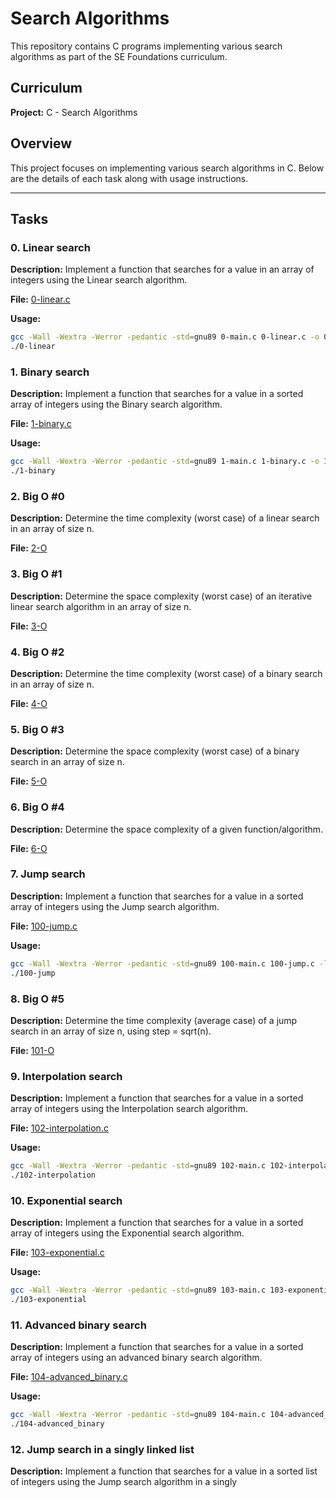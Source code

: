 # Search Algorithms

This repository contains C programs implementing various search algorithms as part of the SE Foundations curriculum.

## Curriculum

**Project:** C - Search Algorithms

## Overview

This project focuses on implementing various search algorithms in C. Below are the details of each task along with usage instructions.

---

## Tasks

### 0. Linear search

**Description:** Implement a function that searches for a value in an array of integers using the Linear search algorithm.

**File:** [0-linear.c](./0x1E-search_algorithms/0-linear.c)

**Usage:**
```bash
gcc -Wall -Wextra -Werror -pedantic -std=gnu89 0-main.c 0-linear.c -o 0-linear
./0-linear
```

### 1. Binary search

**Description:** Implement a function that searches for a value in a sorted array of integers using the Binary search algorithm.

**File:** [1-binary.c](./0x1E-search_algorithms/1-binary.c)

**Usage:**
```bash
gcc -Wall -Wextra -Werror -pedantic -std=gnu89 1-main.c 1-binary.c -o 1-binary
./1-binary
```

### 2. Big O #0

**Description:** Determine the time complexity (worst case) of a linear search in an array of size n.

**File:** [2-O](./0x1E-search_algorithms/2-O)

### 3. Big O #1

**Description:** Determine the space complexity (worst case) of an iterative linear search algorithm in an array of size n.

**File:** [3-O](./0x1E-search_algorithms/3-O)

### 4. Big O #2

**Description:** Determine the time complexity (worst case) of a binary search in an array of size n.

**File:** [4-O](./0x1E-search_algorithms/4-O)

### 5. Big O #3

**Description:** Determine the space complexity (worst case) of a binary search in an array of size n.

**File:** [5-O](./0x1E-search_algorithms/5-O)

### 6. Big O #4

**Description:** Determine the space complexity of a given function/algorithm.

**File:** [6-O](./0x1E-search_algorithms/6-O)

### 7. Jump search

**Description:** Implement a function that searches for a value in a sorted array of integers using the Jump search algorithm.

**File:** [100-jump.c](./0x1E-search_algorithms/100-jump.c)

**Usage:**
```bash
gcc -Wall -Wextra -Werror -pedantic -std=gnu89 100-main.c 100-jump.c -lm -o 100-jump
./100-jump
```

### 8. Big O #5

**Description:** Determine the time complexity (average case) of a jump search in an array of size n, using step = sqrt(n).

**File:** [101-O](./0x1E-search_algorithms/101-O)

### 9. Interpolation search

**Description:** Implement a function that searches for a value in a sorted array of integers using the Interpolation search algorithm.

**File:** [102-interpolation.c](./0x1E-search_algorithms/102-interpolation.c)

**Usage:**
```bash
gcc -Wall -Wextra -Werror -pedantic -std=gnu89 102-main.c 102-interpolation.c -o 102-interpolation
./102-interpolation
```

### 10. Exponential search

**Description:** Implement a function that searches for a value in a sorted array of integers using the Exponential search algorithm.

**File:** [103-exponential.c](./0x1E-search_algorithms/103-exponential.c)

**Usage:**
```bash
gcc -Wall -Wextra -Werror -pedantic -std=gnu89 103-main.c 103-exponential.c -o 103-exponential
./103-exponential
```

### 11. Advanced binary search

**Description:** Implement a function that searches for a value in a sorted array of integers using an advanced binary search algorithm.

**File:** [104-advanced_binary.c](./0x1E-search_algorithms/104-advanced_binary.c)

**Usage:**
```bash
gcc -Wall -Wextra -Werror -pedantic -std=gnu89 104-main.c 104-advanced_binary.c -o 104-advanced_binary
./104-advanced_binary
```

### 12. Jump search in a singly linked list

**Description:** Implement a function that searches for a value in a sorted list of integers using the Jump search algorithm in a singly
